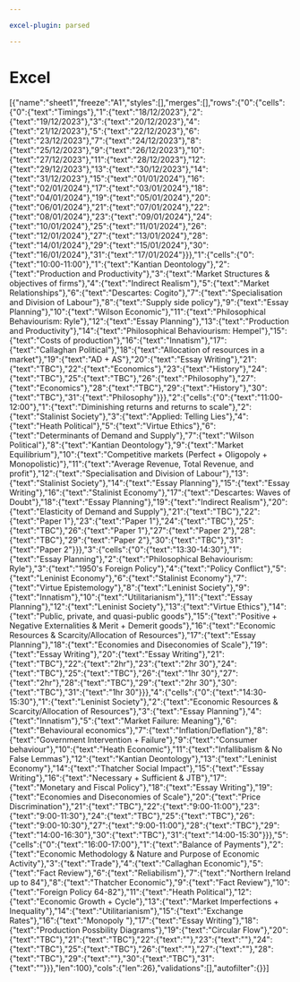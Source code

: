```yaml
---

excel-plugin: parsed

---
```



# Excel
[{"name":"sheet1","freeze":"A1","styles":[],"merges":[],"rows":{"0":{"cells":{"0":{"text":"Timings"},"1":{"text":"18/12/2023"},"2":{"text":"19/12/2023"},"3":{"text":"20/12/2023"},"4":{"text":"21/12/2023"},"5":{"text":"22/12/2023"},"6":{"text":"23/12/2023"},"7":{"text":"24/12/2023"},"8":{"text":"25/12/2023"},"9":{"text":"26/12/2023"},"10":{"text":"27/12/2023"},"11":{"text":"28/12/2023"},"12":{"text":"29/12/2023"},"13":{"text":"30/12/2023"},"14":{"text":"31/12/2023"},"15":{"text":"01/01/2024"},"16":{"text":"02/01/2024"},"17":{"text":"03/01/2024"},"18":{"text":"04/01/2024"},"19":{"text":"05/01/2024"},"20":{"text":"06/01/2024"},"21":{"text":"07/01/2024"},"22":{"text":"08/01/2024"},"23":{"text":"09/01/2024"},"24":{"text":"10/01/2024"},"25":{"text":"11/01/2024"},"26":{"text":"12/01/2024"},"27":{"text":"13/01/2024"},"28":{"text":"14/01/2024"},"29":{"text":"15/01/2024"},"30":{"text":"16/01/2024"},"31":{"text":"17/01/2024"}}},"1":{"cells":{"0":{"text":"10:00-11:00"},"1":{"text":"Kantian Deontology"},"2":{"text":"Production and Productivity"},"3":{"text":"Market Structures & objectives of firms"},"4":{"text":"Indirect Realism"},"5":{"text":"Market Relationships"},"6":{"text":"Descartes: Cogito"},"7":{"text":"Specialisation and Division of Labour"},"8":{"text":"Supply side policy"},"9":{"text":"Essay Planning"},"10":{"text":"Wilson Economic"},"11":{"text":"Philosophical Behaviourism: Ryle"},"12":{"text":"Essay Planning"},"13":{"text":"Production and Productivity"},"14":{"text":"Philosophical Behaviourism: Hempel"},"15":{"text":"Costs of production"},"16":{"text":"Innatism"},"17":{"text":"Callaghan Political"},"18":{"text":"Allocation of resources in a market"},"19":{"text":"AD + AS"},"20":{"text":"Essay Writing"},"21":{"text":"TBC"},"22":{"text":"Economics"},"23":{"text":"History"},"24":{"text":"TBC"},"25":{"text":"TBC"},"26":{"text":"Philosophy"},"27":{"text":"Economics"},"28":{"text":"TBC"},"29":{"text":"History"},"30":{"text":"TBC"},"31":{"text":"Philosophy"}}},"2":{"cells":{"0":{"text":"11:00-12:00"},"1":{"text":"Diminishing returns and returns to scale"},"2":{"text":"Stalinist Society"},"3":{"text":"Applied: Telling Lies"},"4":{"text":"Heath Political"},"5":{"text":"Virtue Ethics"},"6":{"text":"Determinants of Demand and Supply"},"7":{"text":"Wilson Political"},"8":{"text":"Kantian Deontology"},"9":{"text":"Market Equilibrium"},"10":{"text":"Competitive markets (Perfect + Oligopoly + Monopolistic)"},"11":{"text":"Average Revenue, Total Revenue, and profit"},"12":{"text":"Specialisation and Division of Labour"},"13":{"text":"Stalinist Society"},"14":{"text":"Essay Planning"},"15":{"text":"Essay Writing"},"16":{"text":"Stalinist Economy"},"17":{"text":"Descartes: Waves of Doubt"},"18":{"text":"Essay Planning"},"19":{"text":"Indirect Realism"},"20":{"text":"Elasticity of Demand and Supply"},"21":{"text":"TBC"},"22":{"text":"Paper 1"},"23":{"text":"Paper 1"},"24":{"text":"TBC"},"25":{"text":"TBC"},"26":{"text":"Paper 1"},"27":{"text":"Paper 2"},"28":{"text":"TBC"},"29":{"text":"Paper 2"},"30":{"text":"TBC"},"31":{"text":"Paper 2"}}},"3":{"cells":{"0":{"text":"13:30-14:30"},"1":{"text":"Essay Planning"},"2":{"text":"Philosophical Behaviourism: Ryle"},"3":{"text":"1950's Foreign Policy"},"4":{"text":"Policy Conflict"},"5":{"text":"Leninist Economy"},"6":{"text":"Stalinist Economy"},"7":{"text":"Virtue Epistemology"},"8":{"text":"Leninist Society"},"9":{"text":"Innatism"},"10":{"text":"Utilitarianism"},"11":{"text":"Essay Planning"},"12":{"text":"Leninist Society"},"13":{"text":"Virtue Ethics"},"14":{"text":"Public, private, and quasi-public goods"},"15":{"text":"Positive + Negative Externalities & Merit + Demerit goods"},"16":{"text":"Economic Resources & Scarcity/Allocation of Resources"},"17":{"text":"Essay Planning"},"18":{"text":"Economies and Diseconomies of Scale"},"19":{"text":"Essay Writing"},"20":{"text":"Essay Writing"},"21":{"text":"TBC"},"22":{"text":"2hr"},"23":{"text":"2hr 30"},"24":{"text":"TBC"},"25":{"text":"TBC"},"26":{"text":"1hr 30"},"27":{"text":"2hr"},"28":{"text":"TBC"},"29":{"text":"2hr 30"},"30":{"text":"TBC"},"31":{"text":"1hr 30"}}},"4":{"cells":{"0":{"text":"14:30-15:30"},"1":{"text":"Leninist Society"},"2":{"text":"Economic Resources & Scarcity/Allocation of Resources"},"3":{"text":"Essay Planning"},"4":{"text":"Innatism"},"5":{"text":"Market Failure: Meaning"},"6":{"text":"Behavioural economics"},"7":{"text":"Inflation/Deflation"},"8":{"text":"Government Intervention + Failure"},"9":{"text":"Consumer behaviour"},"10":{"text":"Heath Economic"},"11":{"text":"Infallibalism & No False Lemmas"},"12":{"text":"Kantian Deontology"},"13":{"text":"Leninist Economy"},"14":{"text":"Thatcher Social Impact"},"15":{"text":"Essay Writing"},"16":{"text":"Necessary + Sufficient & JTB"},"17":{"text":"Monetary and Fiscal Policy"},"18":{"text":"Essay Writing"},"19":{"text":"Economies and Diseconomies of Scale"},"20":{"text":"Price Discrimination"},"21":{"text":"TBC"},"22":{"text":"9:00-11:00"},"23":{"text":"9:00-11:30"},"24":{"text":"TBC"},"25":{"text":"TBC"},"26":{"text":"9:00-10:30"},"27":{"text":"9:00-11:00"},"28":{"text":"TBC"},"29":{"text":"14:00-16:30"},"30":{"text":"TBC"},"31":{"text":"14:00-15:30"}}},"5":{"cells":{"0":{"text":"16:00-17:00"},"1":{"text":"Balance of Payments"},"2":{"text":"Economic Methodology & Nature and Purpose of Economic Activity"},"3":{"text":"Trade"},"4":{"text":"Callaghan Economic"},"5":{"text":"Fact Review"},"6":{"text":"Reliabilism"},"7":{"text":"Northern Ireland up to 84"},"8":{"text":"Thatcher Economic"},"9":{"text":"Fact Review"},"10":{"text":"Foreign Policy 64-82"},"11":{"text":"Heath Political"},"12":{"text":"Economic Growth + Cycle"},"13":{"text":"Market Imperfections + Inequality"},"14":{"text":"Utilitarianism"},"15":{"text":"Exchange Rates"},"16":{"text":"Monopoly "},"17":{"text":"Essay Writing"},"18":{"text":"Production Possbility Diagrams"},"19":{"text":"Circular Flow"},"20":{"text":"TBC"},"21":{"text":"TBC"},"22":{"text":""},"23":{"text":""},"24":{"text":"TBC"},"25":{"text":"TBC"},"26":{"text":""},"27":{"text":""},"28":{"text":"TBC"},"29":{"text":""},"30":{"text":"TBC"},"31":{"text":""}}},"len":100},"cols":{"len":26},"validations":[],"autofilter":{}}]